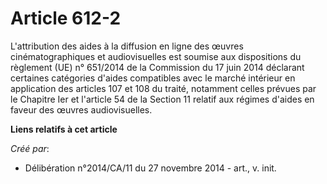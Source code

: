 # Article 612-2

L'attribution des aides à la diffusion en ligne des œuvres cinématographiques et audiovisuelles est soumise aux dispositions
du règlement (UE) n° 651/2014 de la Commission du 17 juin 2014 déclarant certaines catégories d'aides compatibles avec le
marché intérieur en application des articles 107 et 108 du traité, notamment celles prévues par le Chapitre Ier et l'article
54 de la Section 11 relatif aux régimes d'aides en faveur des œuvres audiovisuelles.

**Liens relatifs à cet article**

_Créé par_:

  - Délibération n°2014/CA/11 du 27 novembre 2014 - art., v. init.

